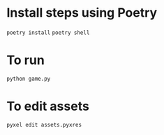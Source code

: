 # Install steps using Poetry
`poetry install`
`poetry shell`

# To run
`python game.py`

# To edit assets
`pyxel edit assets.pyxres`

